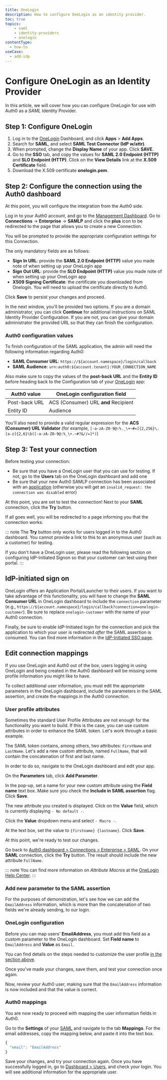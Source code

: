 ```yaml
---
title: OneLogin
description: How to configure OneLogin as an identity provider.
toc: true
topics:
    - saml
    - identity-providers
    - onelogin
contentType:
  - how-to
useCase:
  - add-idp
---
```

# Configure OneLogin as an Identity Provider

In this article, we will cover how you can configure OneLogin for use with Auth0 as a <dfn data-key="security-assertion-markup-language">SAML</dfn> Identity Provider.

## Step 1: Configure OneLogin

1. Log in to the [OneLogin](https://www.onelogin.com/) Dashboard, and click **Apps** > **Add Apps**.
2. Search for **SAML**, and select **SAML Test Connector (IdP w/attr)**.
3. When prompted, change the **Display Name** of your app. Click **SAVE**.
4. Go to the **SSO** tab, and copy the values for **SAML 2.0 Endpoint (HTTP)** and **SLO Endpoint (HTTP)**. Click on the **View Details** link at the **X.509 Certificate** field.
5. Download the X.509 certificate **onelogin.pem**.

## Step 2: Configure the connection using the Auth0 dashboard

At this point, you will configure the integration from the Auth0 side.

Log in to your Auth0 account, and go to the [Management Dashboard](${manage_url}). Go to **Connections** -> **Enterprise** -> **SAMLP** and click the **plus** icon to be redirected to the page that allows you to create a new Connection.

You will be prompted to provide the appropriate configuration settings for this Connection.

The only mandatory fields are as follows:

* **Sign In URL**: provide the **SAML 2.0 Endpoint (HTTP)** value you made note of when setting up your OneLogin app
* **Sign Out URL**: provide the **SLO Endpoint (HTTP)** value you made note of when setting up your OneLogin app 
* **X509 Signing Certificate**: the certificate you downloaded from Onelogin. You will need to upload the certificate directly to Auth0.

Click **Save** to persist your changes and proceed.

In the next window, you'll be provided two options. If you are a domain administrator, you can click **Continue** for additional instructions on SAML Identity Provider Configuration. If you are not, you can give your domain administrator the provided URL so that they can finish the configuration.

### Auth0 configuration values

To finish configuration of the SAML application, the admin will need the following information regarding Auth0:

* **SAML Consumer URL**: `https://${account.namespace}/login/callback`
* **SAML Audience**: `urn:auth0:${account.tenant}:YOUR_CONNECTION_NAME`

Also make sure to copy the values of the **post-back URL** and the **Entity ID** before heading back to the Configuration tab of your [OneLogin](https://www.onelogin.com/) app:

| Auth0 value | OneLogin configuration field |
| - | - |
| Post-back URL | ACS (Consumer) URL **and** Recipient |
| Entity ID | Audience |

You'll also need to provide a valid regular expression for the **ACS (Consumer) URL Validator** (for example, `[-a-zA-Z0-9@:%._\+~#=]{2,256}\.[a-z]{2,6}\b([-a-zA-Z0-9@:%_\+.~#?&//=]*)`)

## Step 3: Test your connection

Before testing your connection:

* Be sure that you have a OneLogin user that you can use for testing. If not, go to the **Users** tab on the OneLogin dashboard and add one
* Be sure that your new Auth0 SAMLP connection has been associated with an [application](/application) (otherwise you will get an `invalid_request: the connection was disabled` error)

At this point, you are set to test the connection! Next to your **SAML** connection, click the **Try** button.

If all goes well, you will be redirected to a page informing you that the connection works.

::: note
The **Try** button only works for users logged in to the Auth0 dashboard. You cannot provide a link to this to an anonymous user (such as a customer) for testing.

If you don't have a OneLogin user, please read the following section on configuring IdP-Initiated Signon so that your customer can test using their portal.
:::

## IdP-initiated sign on

OneLogin offers an Application Portal/Launcher to their users. If you want to take advantage of this functionality, you will have to change the **SAML Consumer URL** in OneLogin dashboard to include the `connection` parameter (e.g., `https://${account.namespace}/login/callback?connection=onelogin-customer`). Be sure to replace `onelogin-customer` with the name of your Auth0 connection.

Finally, be sure to enable IdP-Initiated login for the connection and pick the application to which your user is redirected *after* the SAML assertion is consumed. You can find more information in the [IdP-Initiated SSO page](/protocols/saml/idp-initiated-sso).

## Edit connection mappings

If you use OneLogin and Auth0 out of the box, users logging in using OneLogin and being created in the Auth0 dashboard will be missing some profile information you might like to have.

To collect additional user information, you must edit the appropriate parameters in the OneLogin dashboard, include the parameters in the SAML assertion, and create the mappings in the Auth0 connection.

### User profile attributes

Sometimes the standard User Profile Attributes are not enough for the functionality you want to build. If this is the case, you can use custom attributes in order to enhance the SAML token. Let's work through a basic example.

The SAML token contains, among others, two attributes: `FirstName` and `LastName`. Let's add a new custom attribute, named `FullName`, that will contain the concatenation of first and last name.

In order to do so, navigate to the OneLogin dashboard and edit your app.

On the __Parameters__ tab, click __Add Parameter__.

In the pop-up, set a name for your new custom attribute using the __Field name__ text box. Make sure you check the __Include in SAML assertion__ flag. Click __Save__.

The new attribute you created is displayed. Click on the __Value__ field, which is currently displaying `- No default -`.

Click the __Value__ dropdown menu and select `- Macro -`.

At the text box, set the value to `{firstname} {lastname}`. Click __Save__.

At this point, we're ready to test our changes.

Go back to [Auth0 dashboard > Connections > Enterprise > SAML](${manage_url}/#/connections/enterprise). On your __SAML__ connection, click the __Try__ button. The result should include the new attribute `FullName`.

::: note
You can find more information on _Attribute Macros_ at the [OneLogin Help Center](https://support.onelogin.com/hc/en-us/articles/201174464-Attribute-macros).
:::

### Add new parameter to the SAML assertion

For the purposes of demonstration, let's see how we can add the `EmailAddress` information, which is more than the concatenation of two fields we're already sending, to our login.

### OneLogin configuration

Before you can map users' **EmailAddress**, you must add this field as a custom parameter to the OneLogin dashboard. Set **Field name** to `EmailAddress` and **Value** as `Email`.

You can find details on the steps needed to customize the user profile [in the section above](#customize-the-user-profile).

Once you've made your changes, save them, and test your connection once again. 

Now, review your Auth0 user, making sure that the `EmailAddress` information is now included and that the value is correct.

### Auth0 mappings

You are now ready to proceed with mapping the user information fields in Auth0.

Go to the __Settings__ of your [SAML](${manage_url}/#/connections/enterprise) and navigate to the tab __Mappings__. For the email addresses, copy the mapping below, and paste it into the text box.

```javascript
{
  "email": "EmailAddress"
}
```

Save your changes, and try your connection again. Once you have successfully logged in, go to [Dashboard > Users](${manage_url}/#/users), and check your login. You will see additional information for the appropriate user.
